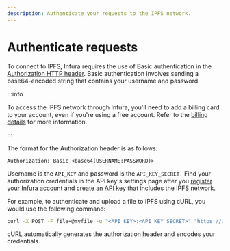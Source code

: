 ```yaml
---
description: Authenticate your requests to the IPFS network.
---
```


# Authenticate requests

To connect to IPFS, Infura requires the use of Basic authentication in the
[Authorization HTTP header](https://developer.mozilla.org/en-US/docs/Web/HTTP/Headers/Authorization). Basic authentication
involves sending a base64-encoded string that contains your username and password.

:::info

To access the IPFS network through Infura, you'll need to add a billing card to your account, even if you're using a free account. Refer
to the [billing details](access-ipfs-content/dedicated-gateways.md#stats-and-billing) for more information. 

:::

The format for the Authorization header is as follows:

```
Authorization: Basic <base64(USERNAME:PASSWORD)>
```

Username is the `API_KEY` and password is the `API_KEY_SECRET.` Find your authorization credentials in the API key's settings
page after you [register your Infura account](https://infura.io/register) and
[create an API key](../../../get-started/infura.md#2-create-an-api-key) that includes the IPFS network.

For example, to authenticate and upload a file to IPFS using cURL, you would use the following command:

```bash
curl -X POST -F file=@myfile -u "<API_KEY>:<API_KEY_SECRET>" "https://ipfs.infura.io:5001/api/v0/add"
```

cURL automatically generates the authorization header and encodes your credentials.
